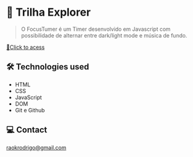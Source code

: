 # 🚀 Trilha Explorer



> O FocusTumer é um Timer desenvolvido em Javascript com possibilidade de alternar entre dark/light mode e música de fundo.

[🔗Click to acess](https://rodkunz.github.io/guessing-game/)

## 🛠 Technologies used

- HTML
- CSS
- JavaScript
- DOM
- Git e Github

## 💻 Contact

raokrodrigo@gmail.com